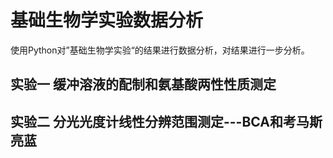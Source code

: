 # 基础生物学实验数据分析
使用Python对”基础生物学实验“的结果进行数据分析，对结果进行一步分析。
## 实验一 缓冲溶液的配制和氨基酸两性性质测定

## 实验二 分光光度计线性分辨范围测定---BCA和考马斯亮蓝
